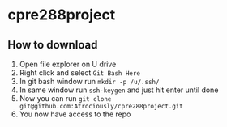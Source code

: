# cpre288project

## How to download
1. Open file explorer on U drive
2. Right click and select `Git Bash Here`
3. In git bash window run `mkdir -p /u/.ssh/`
4. In same window run `ssh-keygen` and just hit enter until done
5. Now you can run `git clone git@github.com:Atrociously/cpre288project.git`
6. You now have access to the repo
